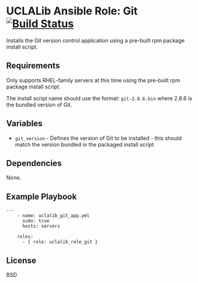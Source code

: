 # UCLALib Ansible Role: Git [![Build Status](https://travis-ci.org/UCLALibrary/uclalib_role_git.svg?branch=master)](https://travis-ci.org/UCLALibrary/uclalib_role_git)

Installs the Git version control application using a pre-built rpm package install script.

## Requirements

Only supports RHEL-family servers at this time using the pre-built rpm package install script.

The install script name should use the format: `git-2.8.6.bin` where 2.8.6 is the bundled version of Git.

## Variables

* `git_version` - Defines the version of Git to be installed - this should match the version bundled in the packaged install script

## Dependencies

None.

## Example Playbook

```
---
    - name: uclalib_git_app.yml
      sudo: true
      hosts: servers

    roles:
      - { role: uclalib_role_git }
```

## License

BSD
